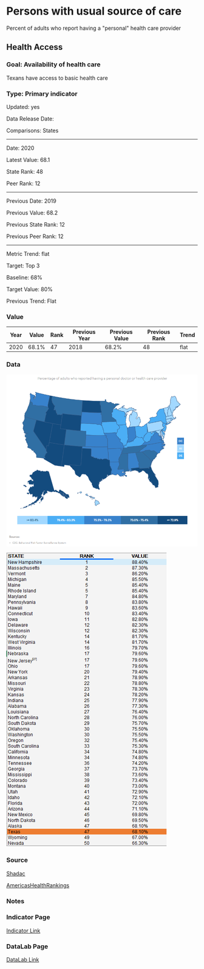 # Persons with usual source of care

Percent of adults who report having a "personal" health care provider

## Health Access

### Goal: Availability of health care

Texans have access to basic health care

### Type: Primary indicator

Updated: yes

Data Release Date: 

Comparisons: States

----

Date: 2020

Latest Value: 68.1

State Rank: 48

Peer Rank: 12


----

Previous Date:  2019

Previous Value: 68.2

Previous State Rank:   12

Previous Peer Rank: 12


----
Metric Trend: flat

Target: Top 3

Baseline: 68%

Target Value: 80%

Previous Trend: Flat



### Value

| Year        |  Value      | Rank        | Previous Year | Previous Value | Previous Rank | Trend | 
| ----------- | ----------- | ----------- | ----------- | ----------- | ----------- | -----------|
|   2020      | 68.1%       | 47           |    2018    |   68.2%    | 48         |   flat    | 

### Data

![map](./images/map_personal.PNG)

![data](./images/data_personal.PNG)

### Source

[Shadac](http://statehealthcompare.shadac.org/map/122/percent-of-adults-with-no-personal-doctor-by-total-2011-to-2019#a/27/159)

[AmericasHealthRankings](https://www.americashealthrankings.org/explore/annual/measure/dedicated_health_care_provider/state/ALL)

### Notes

### Indicator Page

[Indicator Link](https://indicators.texas2036.org/indicator/102)

### DataLab Page

[DataLab Link](https://datalab.texas2036.org/bwhqgjc/behavioral-risk-factor-surveillance-system-brfss-prevalence-data?accesskey=huldrhb)

